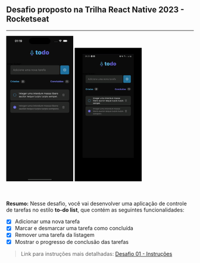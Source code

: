 ## Desafio proposto na Trilha React Native 2023 - Rocketseat
---
<div>
  <img src="./assets/ios.gif" width="180">
  <img src="./assets/android.gif" width="180">
</div>

<br><br>
**Resumo:**
Nesse desafio, você vai desenvolver uma aplicação de controle de tarefas no estilo **to-do list**, que contém as seguintes funcionalidades:

- [x] Adicionar uma nova tarefa
- [x] Marcar e desmarcar uma tarefa como concluída
- [x] Remover uma tarefa da listagem
- [x] Mostrar o progresso de conclusão das tarefas

> Link para instruções mais detalhadas: [Desafio 01 - Instruções](https://efficient-sloth-d85.notion.site/Desafio-01-Praticando-os-conceitos-do-React-Native-f8f164e29df74cd987e1f9aebf142ffb)

